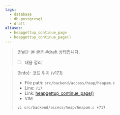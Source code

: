 ```yaml
---
tags:
  - database
  - db-postgresql
  - draft
aliases:
  - heapgettup_continue_page
  - heapgettup_continue_page()
---
```

> [!fail]- 본 글은 #draft 상태입니다.
> - [ ] 내용 정리

> [!info]- 코드 위치 (v17.1)
> - File path: `src/backend/access/heap/heapam.c`
> - Line: `717`
> - Link: [heapgettup_continue_page()](https://github.com/postgres/postgres/blob/REL_17_1/src/backend/access/heap/heapam.c#709-L746)
> - VIM
> ```
> vi src/backend/access/heap/heapam.c +717
> ```